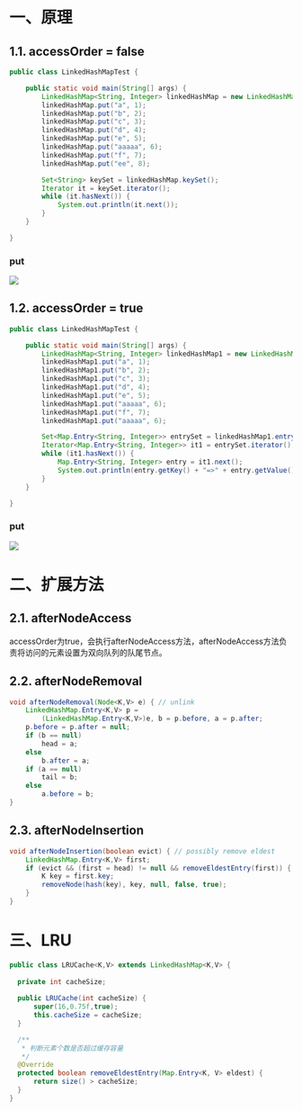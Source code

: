 # 一、原理

## 1.1. accessOrder = false

~~~java
public class LinkedHashMapTest {

    public static void main(String[] args) {
        LinkedHashMap<String, Integer> linkedHashMap = new LinkedHashMap<>();
        linkedHashMap.put("a", 1);
        linkedHashMap.put("b", 2);
        linkedHashMap.put("c", 3);
        linkedHashMap.put("d", 4);
        linkedHashMap.put("e", 5);
        linkedHashMap.put("aaaaa", 6);
        linkedHashMap.put("f", 7);
        linkedHashMap.put("ee", 8);

        Set<String> keySet = linkedHashMap.keySet();
        Iterator it = keySet.iterator();
        while (it.hasNext()) {
            System.out.println(it.next());
        }
    }

}
~~~

### put

![](../images/LinkedHashMap.png)

## 1.2. accessOrder = true

~~~java
public class LinkedHashMapTest {

    public static void main(String[] args) {
        LinkedHashMap<String, Integer> linkedHashMap1 = new LinkedHashMap<String, Integer>(16, 0.75f, true);
        linkedHashMap1.put("a", 1);
        linkedHashMap1.put("b", 2);
        linkedHashMap1.put("c", 3);
        linkedHashMap1.put("d", 4);
        linkedHashMap1.put("e", 5);
        linkedHashMap1.put("aaaaa", 6);
        linkedHashMap1.put("f", 7);
        linkedHashMap1.put("aaaaa", 6);

        Set<Map.Entry<String, Integer>> entrySet = linkedHashMap1.entrySet();
        Iterator<Map.Entry<String, Integer>> it1 = entrySet.iterator();
        while (it1.hasNext()) {
            Map.Entry<String, Integer> entry = it1.next();
            System.out.println(entry.getKey() + "=>" + entry.getValue());
        }
    }

}
~~~



### put

![](/Users/rocky/Work/project/document/images/LinkedHashMap_访问顺序_put.png)

# 二、扩展方法

## 2.1. afterNodeAccess

accessOrder为true，会执行afterNodeAccess方法，afterNodeAccess方法负责将访问的元素设置为双向队列的队尾节点。

## 2.2. afterNodeRemoval

~~~java
void afterNodeRemoval(Node<K,V> e) { // unlink
    LinkedHashMap.Entry<K,V> p =
        (LinkedHashMap.Entry<K,V>)e, b = p.before, a = p.after;
    p.before = p.after = null;
    if (b == null)
        head = a;
    else
        b.after = a;
    if (a == null)
        tail = b;
    else
        a.before = b;
}
~~~

## 2.3. afterNodeInsertion

~~~java
void afterNodeInsertion(boolean evict) { // possibly remove eldest
    LinkedHashMap.Entry<K,V> first;
    if (evict && (first = head) != null && removeEldestEntry(first)) {
        K key = first.key;
        removeNode(hash(key), key, null, false, true);
    }
}
~~~

# 三、LRU

~~~java
public class LRUCache<K,V> extends LinkedHashMap<K,V> {
    
  private int cacheSize;
  
  public LRUCache(int cacheSize) {
      super(16,0.75f,true);
      this.cacheSize = cacheSize;
  }

  /**
   * 判断元素个数是否超过缓存容量
   */
  @Override
  protected boolean removeEldestEntry(Map.Entry<K, V> eldest) {
      return size() > cacheSize;
  }
}
~~~



